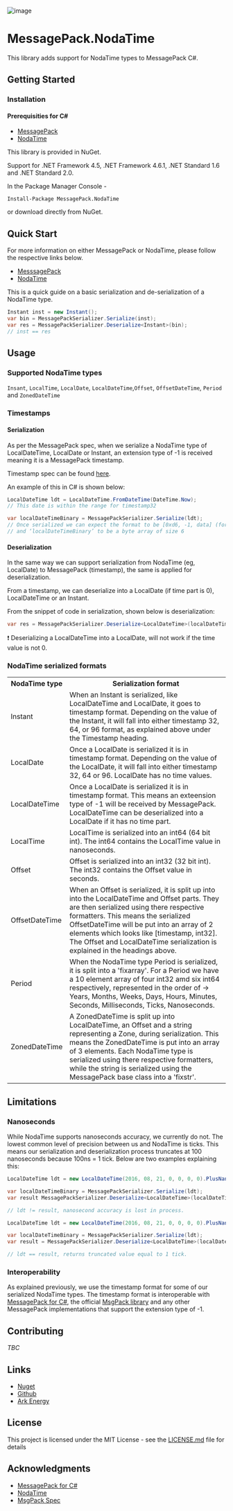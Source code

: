 ![image](http://www.ark-energy.eu/wp-content/uploads/ark-dark.png)
# MessagePack.NodaTime

This library adds support for NodaTime types to MessagePack C#.

## Getting Started

### Installation
#### Prerequisities for C#
* [MessagePack](https://www.nuget.org/packages/MessagePack/)
* [NodaTime](https://www.nuget.org/packages/NodaTime/)


This library is provided in NuGet.

Support for .NET Framework 4.5, .NET Framework 4.6.1, .NET Standard 1.6 and .NET Standard 2.0.

In the Package Manager Console -
```
Install-Package MessagePack.NodaTime
```
or download directly from NuGet.

## Quick Start
For more information on either MessagePack or NodaTime, please follow the respective links below. 
* [MesssagePack](https://github.com/neuecc/MessagePack-CSharp/blob/master/README.md)
* [NodaTime](https://nodatime.org/)

This is a quick guide on a basic serialization and de-serialization of a NodaTime type.

```csharp
Instant inst = new Instant();
var bin = MessagePackSerializer.Serialize(inst);
var res = MessagePackSerializer.Deserialize<Instant>(bin);
// inst == res
```

## Usage
### Supported NodaTime types
 `Insant`, `LocalTime`,  `LocalDate`,  `LocalDateTime`,`Offset`, `OffsetDateTime`, `Period` and `ZonedDateTime`

### Timestamps
#### Serialization
As per the MessagePack spec, when we serialize a NodaTime type of LocalDateTime, LocalDate or Instant, an extension type of -1 is received meaning it is a MessagePack timestamp.

Timestamp spec can be found [here](https://github.com/msgpack/msgpack/blob/master/spec.md#timestamp-extension-type).

An example of this in C# is shown below:
```csharp
LocalDateTime ldt = LocalDateTime.FromDateTime(DateTime.Now);
// This date is within the range for timestamp32

var localDateTimeBinary = MessagePackSerializer.Serialize(ldt);
// Once serialized we can expect the format to be [0xd6, -1, data] (format, extension type, data in bytes),
// and ‘localDateTimeBinary’ to be a byte array of size 6
```

#### Deserialization
In the same way we can support serialization from NodaTime (eg, LocalDate) to MessagePack (timestamp), the same is applied for deserialization. 

From a timestamp, we can deserialize into a LocalDate (if time part is 0), LocalDateTime or an Instant.

From the snippet of code in serialization, shown below is deserialization:
```csharp
var res = MessagePackSerializer.Deserialize<LocalDateTime>(localDateTimeBinary);
```
:heavy_exclamation_mark: Deserializing a LocalDateTime into a LocalDate, will not work if the time value is not 0.

### NodaTime serialized formats
<table>
  <tr><th>NodaTime type</th><th>Serialization format</th></tr>
  <tr><td>Instant</td><td>When an Instant is serialized, like LocalDateTime and LocalDate, it goes to timestamp format. Depending on the value of the Instant, it will fall into either timestamp 32, 64, or 96 format, as explained above under the Timestamp heading.</td></tr>
  <tr><td>LocalDate</td><td>Once a LocalDate is serialized it is in timestamp format. Depending on the value of the LocalDate, it will fall into either timestamp 32, 64 or 96. LocalDate has no time values.</td></tr>
  <tr><td>LocalDateTime</td><td>Once a LocalDate is serialized it is in timestamp format. This means an exteension type of -1 will be received by MessagePack. LocalDateTime can be deserialized into a LocalDate if it has no time part.</td></tr>
  <tr><td>LocalTime</td><td>LocalTime is serialized into an int64 (64 bit int). The int64 contains the LocalTime value in nanoseconds.</td></tr>
  <tr><td>Offset</td><td>Offset is serialized into an int32 (32 bit int). The int32 contains the Offset value in seconds.</td></tr>
  <tr><td>OffsetDateTime</td><td>When an Offset is serialized, it is split up into into the LocalDateTime and Offset parts.
They are then serialized using there respective formatters. 
This means the serialized OffsetDateTime will be put into an array of 2 elements which looks like [timestamp, int32].
The Offset and LocalDateTime serialization is explained in the headings above.</td></tr>
  <tr><td>Period</td><td>When the NodaTime type Period is serialized, it is split into a 'fixarray'. 
For a Period we have a 10 element array of four int32 amd six int64 respectively, represented in the order of → 
Years, Months, Weeks, Days, Hours, Minutes, Seconds, Milliseconds, Ticks, Nanoseconds.</td></tr>
  <tr><td>ZonedDateTime</td><td>A ZonedDateTime is split up into LocalDateTime, an Offset and a string representing a Zone, during serialization.
This means the ZonedDateTime is put into an array of 3 elements.
Each NodaTime type is serialized using there respective formatters, 
while the string is serialized using the MessagePack base class into a 'fixstr'.</td></tr>
</table>

## Limitations
### Nanoseconds
While NodaTime supports nanoseconds accuracy, we currently do not. The lowest common level of precision between us and NodaTime is ticks. This means our serialization and deserialization process truncates at 100 nanoseconds because 100ns = 1 tick. 
Below are two examples explaining this:
```csharp
LocalDateTime ldt = new LocalDateTime(2016, 08, 21, 0, 0, 0, 0).PlusNanoseconds(1)

var localDateTimeBinary = MessagePackSerializer.Serialize(ldt);
var result MessagePackSerializer.Deserialize<LocalDateTime>(localDateTimeBinary);

// ldt != result, nanosecond accuracy is lost in process.
```

```csharp
LocalDateTime ldt = new LocalDateTime(2016, 08, 21, 0, 0, 0, 0).PlusNanoseconds(100);

var localDateTimeBinary = MessagePackSerializer.Serialize(ldt);
var result = MessagePackSerializer.Deserialize<LocalDateTime>(localDateTimeBinary);

// ldt == result, returns truncated value equal to 1 tick.
```
### Interoperability
As explained previously, we use the timestamp format for some of our serialized NodaTime types. The timestamp format is interoperable with [MessagePack for C#](https://github.com/neuecc/MessagePack-CSharp), the official [MsgPack library](https://github.com/msgpack/msgpack/blob/master/spec.md) and any other MessagePack implementations that support the extension type of -1.

## Contributing
*TBC*

## Links
* [Nuget]()
* [Github](https://github.com/ARKlab/MessagePack)
* [Ark Energy](http://www.ark-energy.eu/)


## License
This project is licensed under the MIT License - see the [LICENSE.md](https://github.com/ARKlab/MessagePack/blob/feature/Create-Nodatime-Extensions/LICENSE) file for details

## Acknowledgments
* [MessagePack for C#](https://github.com/neuecc/MessagePack-CSharp)
* [NodaTime](https://nodatime.org/)
* [MsgPack Spec](https://github.com/msgpack/msgpack/blob/master/spec.md)
